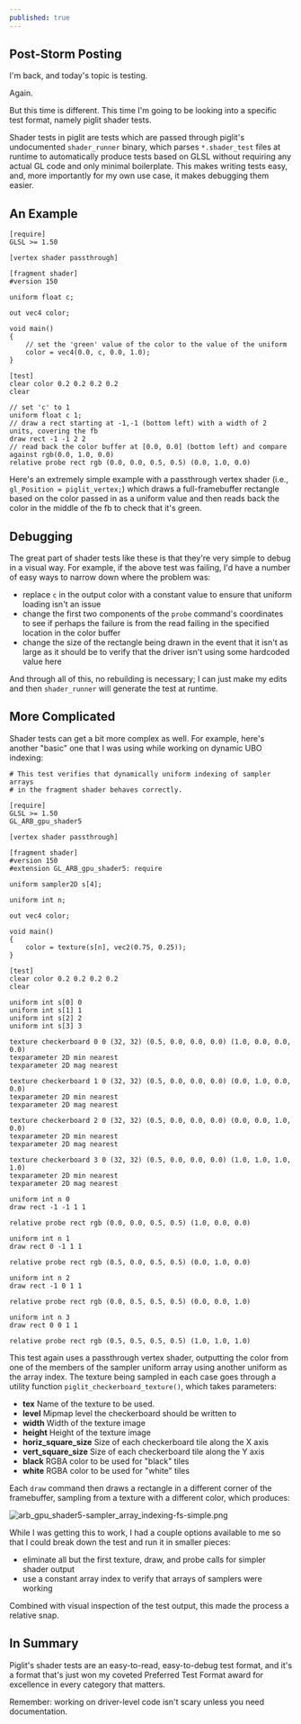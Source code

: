 ```yaml
---
published: true
---
```

## Post-Storm Posting
 
I'm back, and today's topic is testing.

Again.

But this time is different. This time I'm going to be looking into a specific test format, namely piglit shader tests.

Shader tests in piglit are tests which are passed through piglit's undocumented `shader_runner` binary, which parses `*.shader_test` files at runtime to automatically produce tests based on GLSL without requiring any actual GL code and only minimal boilerplate. This makes writing tests easy, and, more importantly for my own use case, it makes debugging them easier.

## An Example
```
[require]
GLSL >= 1.50

[vertex shader passthrough]

[fragment shader]
#version 150

uniform float c;

out vec4 color;

void main()
{
	// set the 'green' value of the color to the value of the uniform
	color = vec4(0.0, c, 0.0, 1.0);
}

[test]
clear color 0.2 0.2 0.2 0.2
clear

// set 'c' to 1
uniform float c 1;
// draw a rect starting at -1,-1 (bottom left) with a width of 2 units, covering the fb
draw rect -1 -1 2 2
// read back the color buffer at [0.0, 0.0] (bottom left) and compare against rgb(0.0, 1.0, 0.0)
relative probe rect rgb (0.0, 0.0, 0.5, 0.5) (0.0, 1.0, 0.0)
```
Here's an extremely simple example with a passthrough vertex shader (i.e., `gl_Position = piglit_vertex;`) which draws a full-framebuffer rectangle based on the color passed in as a uniform value and then reads back the color in the middle of the fb to check that it's green.

## Debugging
The great part of shader tests like these is that they're very simple to debug in a visual way. For example, if the above test was failing, I'd have a number of easy ways to narrow down where the problem was:
* replace `c` in the output color with a constant value to ensure that uniform loading isn't an issue
* change the first two components of the `probe` command's coordinates to see if perhaps the failure is from the read failing in the specified location in the color buffer
* change the size of the rectangle being drawn in the event that it isn't as large as it should be to verify that the driver isn't using some hardcoded value here

And through all of this, no rebuilding is necessary; I can just make my edits and then `shader_runner` will generate the test at runtime.

## More Complicated
Shader tests can get a bit more complex as well. For example, here's another "basic" one that I was using while working on dynamic UBO indexing:
```
# This test verifies that dynamically uniform indexing of sampler arrays
# in the fragment shader behaves correctly.

[require]
GLSL >= 1.50
GL_ARB_gpu_shader5

[vertex shader passthrough]

[fragment shader]
#version 150
#extension GL_ARB_gpu_shader5: require

uniform sampler2D s[4];

uniform int n;

out vec4 color;

void main()
{
	color = texture(s[n], vec2(0.75, 0.25));
}

[test]
clear color 0.2 0.2 0.2 0.2
clear

uniform int s[0] 0
uniform int s[1] 1
uniform int s[2] 2
uniform int s[3] 3

texture checkerboard 0 0 (32, 32) (0.5, 0.0, 0.0, 0.0) (1.0, 0.0, 0.0, 0.0)
texparameter 2D min nearest
texparameter 2D mag nearest

texture checkerboard 1 0 (32, 32) (0.5, 0.0, 0.0, 0.0) (0.0, 1.0, 0.0, 0.0)
texparameter 2D min nearest
texparameter 2D mag nearest

texture checkerboard 2 0 (32, 32) (0.5, 0.0, 0.0, 0.0) (0.0, 0.0, 1.0, 0.0)
texparameter 2D min nearest
texparameter 2D mag nearest

texture checkerboard 3 0 (32, 32) (0.5, 0.0, 0.0, 0.0) (1.0, 1.0, 1.0, 1.0)
texparameter 2D min nearest
texparameter 2D mag nearest

uniform int n 0
draw rect -1 -1 1 1

relative probe rect rgb (0.0, 0.0, 0.5, 0.5) (1.0, 0.0, 0.0)

uniform int n 1
draw rect 0 -1 1 1

relative probe rect rgb (0.5, 0.0, 0.5, 0.5) (0.0, 1.0, 0.0)

uniform int n 2
draw rect -1 0 1 1

relative probe rect rgb (0.0, 0.5, 0.5, 0.5) (0.0, 0.0, 1.0)

uniform int n 3
draw rect 0 0 1 1

relative probe rect rgb (0.5, 0.5, 0.5, 0.5) (1.0, 1.0, 1.0)
```
This test again uses a passthrough vertex shader, outputting the color from one of the members of the sampler uniform array using another uniform as the array index. The texture being sampled in each case goes through a utility function `piglit_checkerboard_texture()`, which takes parameters:
 * **tex**                Name of the texture to be used.
 * **level**              Mipmap level the checkerboard should be written to
 * **width**              Width of the texture image
 * **height**             Height of the texture image
 * **horiz_square_size**  Size of each checkerboard tile along the X axis
 * **vert_square_size**   Size of each checkerboard tile along the Y axis
 * **black**              RGBA color to be used for "black" tiles
 * **white**              RGBA color to be used for "white" tiles
 
Each `draw` command then draws a rectangle in a different corner of the framebuffer, sampling from a texture with a different color, which produces:

![arb_gpu_shader5-sampler_array_indexing-fs-simple.png]({{site.url}}/assets/arb_gpu_shader5-sampler_array_indexing-fs-simple.png)

While I was getting this to work, I had a couple options available to me so that I could break down the test and run it in smaller pieces:
* eliminate all but the first texture, draw, and probe calls for simpler shader output
* use a constant array index to verify that arrays of samplers were working

Combined with visual inspection of the test output, this made the process a relative snap.

## In Summary
Piglit's shader tests are an easy-to-read, easy-to-debug test format, and it's a format that's just won my coveted Preferred Test Format award for excellence in every category that matters.

Remember: working on driver-level code isn't scary unless you need documentation.
